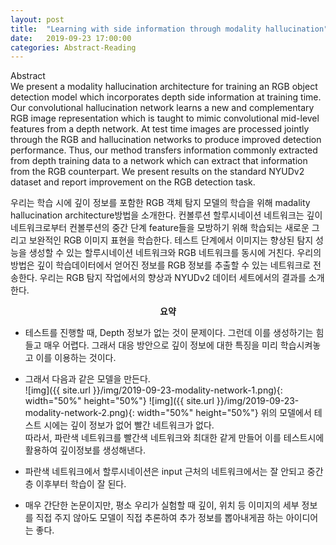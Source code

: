```yaml
---
layout: post
title:  "Learning with side information through modality hallucination"
date:   2019-09-23 17:00:00
categories: Abstract-Reading
---
```


Abstract  
We present a modality hallucination architecture for training an RGB object detection model which incorporates depth side information at training time. Our convolutional hallucination network learns a new and complementary RGB image representation which is taught to mimic convolutional mid-level features from a depth network. At test time images are processed jointly through the RGB and hallucination networks to produce improved detection performance. Thus, our method transfers information commonly extracted from depth training data to a network which can extract that information from the RGB counterpart. We present results on the standard NYUDv2 dataset and report improvement on the RGB detection task.<br>

<div>
우리는 학습 시에 깊이 정보를 포함한 RGB 객체 탐지 모델의 학습을 위해 madality hallucination architecture방법을 소개한다.  
컨볼루션 할루시네이션 네트워크는 깊이 네트워크로부터 컨볼루션의 중간 단계 feature들을 모방하기 위해 학습되는 새로운 그리고 보완적인 RGB 이미지 표현을 학습한다.  
테스트 단계에서 이미지는 향상된 탐지 성능을 생성할 수 있는 할루시네이션 네트워크와 RGB 네트워크를 동시에 거친다.  
우리의 방법은 깊이 학습데이터에서 얻어진 정보를 RGB 정보를 추출할 수 있는 네트워크로 전송한다.  
우리는 RGB 탐지 작업에서의 향상과 NYUDv2 데이터 세트에서의 결과를 소개한다.<br>
</div>

**<center>요약</center>**
+ 테스트를 진행할 때, Depth 정보가 없는 것이 문제이다. 그런데 이를 생성하기는 힘들고 매우 어렵다. 그래서 대응 방안으로 깊이 정보에 대한 특징을 미리 학습시켜놓고 이를 이용하는 것이다.  
+ 그래서 다음과 같은 모델을 만든다.   
![img]({{ site.url }}/img/2019-09-23-modality-network-1.png){: width="50%" height="50%"}
![img]({{ site.url }}/img/2019-09-23-modality-network-2.png){: width="50%" height="50%"}
위의 모델에서 테스트 시에는 깊이 정보가 없어 빨간 네트워크가 없다.  
따라서, 파란색 네트워크를 빨간색 네트워크와 최대한 같게 만들어 이를 테스트시에 활용하여 깊이정보를 생성해낸다.  

+ 파란색 네트워크에서 할루시네이션은 input 근처의 네트워크에서는 잘 안되고 중간 층 이후부터 학습이 잘 된다.  
+ 매우 간단한 논문이지만, 평소 우리가 실험할 때 깊이, 위치 등 이미지의 세부 정보를 직접 주지 않아도 모델이 직접 추론하여 추가 정보를 뽑아내게끔 하는 아이디어는 좋다.
